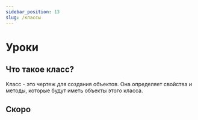 ```yaml
---
sidebar_position: 13
slug: /классы
---
```


# Уроки

## Что такое класс?

Класс - это чертеж для создания объектов. Она определяет свойства и методы, которые будут иметь объекты этого класса.


## Скоро